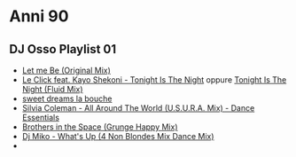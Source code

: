 # Anni 90

## DJ Osso Playlist 01

* [Let me Be (Original Mix)](https://www.youtube.com/watch?v=evX2f1Ecer8)
* [Le Click feat. Kayo Shekoni - Tonight Is The Night](https://www.youtube.com/watch?v=vJM1TPqKBrY) oppure [Tonight Is The Night (Fluid Mix)](https://www.youtube.com/watch?v=HDGzEj_LdsE)
* [sweet dreams la bouche](https://www.youtube.com/watch?v=b9McVO9hpUE)
* [Silvia Coleman - All Around The World (U.S.U.R.A. Mix) - Dance Essentials](https://www.youtube.com/watch?v=WlTQC5z4OcA)
* [Brothers in the Space (Grunge Happy Mix)](https://www.youtube.com/watch?v=UcmVNKdXdes)
* [Dj Miko - What's Up (4 Non Blondes Mix Dance Mix)](https://www.youtube.com/watch?v=4CUfhJH9IVQ)
* 
